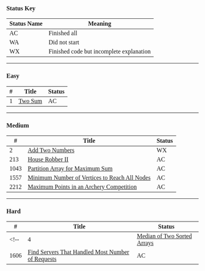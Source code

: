 <span style="font-family:Papyrus;font-size0.6rem">

### Status Key
| Status Name | Meaning |
| - | - |
| AC | Finished all |
| WA | Did not start |
| WX | Finished code but incomplete explanation |

---

### Easy
| # | Title | Status |
| - | - | - |
| 1 | [Two Sum](Easy/P1/) | AC |

---

### Medium
| # | Title | Status |
| - | - | - |
| 2 | [Add Two Numbers](Medium/P2/) | WX |
| 213 | [House Robber II](Medium/P213/) | AC |
| 1043 | [Partition Array for Maximum Sum](Medium/P1043/) | AC |
| 1557 | [Minimum Number of Vertices to Reach All Nodes](Medium/P1557/) | AC |
| 2212 | [Maximum Points in an Archery Competition](Medium/P2212/) | AC |

---

### Hard
| # | Title | Status |
| - | - | - |
<!-- | 4 | [Median of Two Sorted Arrays](Hard/P4/) | WA | -->
| 1606 | [Find Servers That Handled Most Number of Requests](Hard/P1606/) | AC |

</span>
